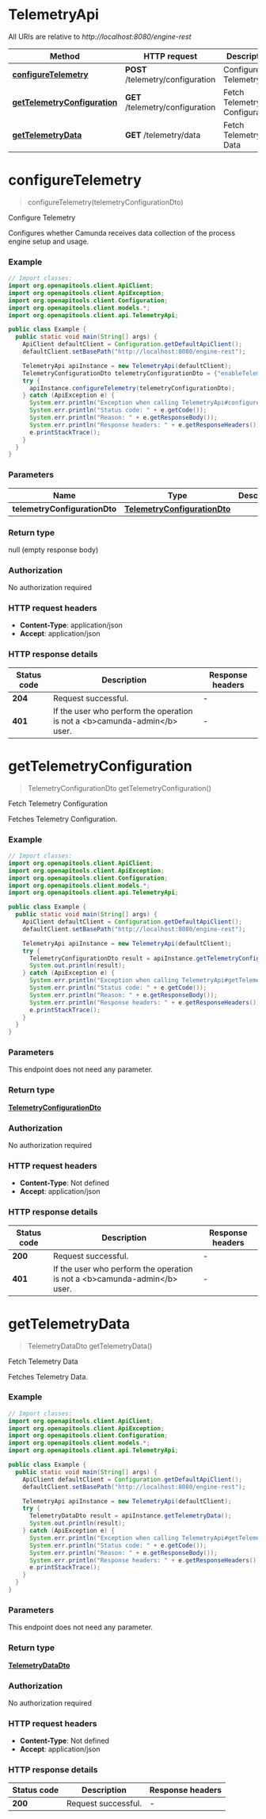 # TelemetryApi

All URIs are relative to *http://localhost:8080/engine-rest*

Method | HTTP request | Description
------------- | ------------- | -------------
[**configureTelemetry**](TelemetryApi.md#configureTelemetry) | **POST** /telemetry/configuration | Configure Telemetry
[**getTelemetryConfiguration**](TelemetryApi.md#getTelemetryConfiguration) | **GET** /telemetry/configuration | Fetch Telemetry Configuration
[**getTelemetryData**](TelemetryApi.md#getTelemetryData) | **GET** /telemetry/data | Fetch Telemetry Data


<a name="configureTelemetry"></a>
# **configureTelemetry**
> configureTelemetry(telemetryConfigurationDto)

Configure Telemetry

Configures whether Camunda receives data collection of the process engine setup and usage.

### Example
```java
// Import classes:
import org.openapitools.client.ApiClient;
import org.openapitools.client.ApiException;
import org.openapitools.client.Configuration;
import org.openapitools.client.models.*;
import org.openapitools.client.api.TelemetryApi;

public class Example {
  public static void main(String[] args) {
    ApiClient defaultClient = Configuration.getDefaultApiClient();
    defaultClient.setBasePath("http://localhost:8080/engine-rest");

    TelemetryApi apiInstance = new TelemetryApi(defaultClient);
    TelemetryConfigurationDto telemetryConfigurationDto = {"enableTelemetry":true}; // TelemetryConfigurationDto | 
    try {
      apiInstance.configureTelemetry(telemetryConfigurationDto);
    } catch (ApiException e) {
      System.err.println("Exception when calling TelemetryApi#configureTelemetry");
      System.err.println("Status code: " + e.getCode());
      System.err.println("Reason: " + e.getResponseBody());
      System.err.println("Response headers: " + e.getResponseHeaders());
      e.printStackTrace();
    }
  }
}
```

### Parameters

Name | Type | Description  | Notes
------------- | ------------- | ------------- | -------------
 **telemetryConfigurationDto** | [**TelemetryConfigurationDto**](TelemetryConfigurationDto.md)|  | [optional]

### Return type

null (empty response body)

### Authorization

No authorization required

### HTTP request headers

 - **Content-Type**: application/json
 - **Accept**: application/json

### HTTP response details
| Status code | Description | Response headers |
|-------------|-------------|------------------|
**204** | Request successful. |  -  |
**401** | If the user who perform the operation is not a &lt;b&gt;camunda-admin&lt;/b&gt; user. |  -  |

<a name="getTelemetryConfiguration"></a>
# **getTelemetryConfiguration**
> TelemetryConfigurationDto getTelemetryConfiguration()

Fetch Telemetry Configuration

Fetches Telemetry Configuration.

### Example
```java
// Import classes:
import org.openapitools.client.ApiClient;
import org.openapitools.client.ApiException;
import org.openapitools.client.Configuration;
import org.openapitools.client.models.*;
import org.openapitools.client.api.TelemetryApi;

public class Example {
  public static void main(String[] args) {
    ApiClient defaultClient = Configuration.getDefaultApiClient();
    defaultClient.setBasePath("http://localhost:8080/engine-rest");

    TelemetryApi apiInstance = new TelemetryApi(defaultClient);
    try {
      TelemetryConfigurationDto result = apiInstance.getTelemetryConfiguration();
      System.out.println(result);
    } catch (ApiException e) {
      System.err.println("Exception when calling TelemetryApi#getTelemetryConfiguration");
      System.err.println("Status code: " + e.getCode());
      System.err.println("Reason: " + e.getResponseBody());
      System.err.println("Response headers: " + e.getResponseHeaders());
      e.printStackTrace();
    }
  }
}
```

### Parameters
This endpoint does not need any parameter.

### Return type

[**TelemetryConfigurationDto**](TelemetryConfigurationDto.md)

### Authorization

No authorization required

### HTTP request headers

 - **Content-Type**: Not defined
 - **Accept**: application/json

### HTTP response details
| Status code | Description | Response headers |
|-------------|-------------|------------------|
**200** | Request successful. |  -  |
**401** | If the user who perform the operation is not a &lt;b&gt;camunda-admin&lt;/b&gt; user. |  -  |

<a name="getTelemetryData"></a>
# **getTelemetryData**
> TelemetryDataDto getTelemetryData()

Fetch Telemetry Data

Fetches Telemetry Data.

### Example
```java
// Import classes:
import org.openapitools.client.ApiClient;
import org.openapitools.client.ApiException;
import org.openapitools.client.Configuration;
import org.openapitools.client.models.*;
import org.openapitools.client.api.TelemetryApi;

public class Example {
  public static void main(String[] args) {
    ApiClient defaultClient = Configuration.getDefaultApiClient();
    defaultClient.setBasePath("http://localhost:8080/engine-rest");

    TelemetryApi apiInstance = new TelemetryApi(defaultClient);
    try {
      TelemetryDataDto result = apiInstance.getTelemetryData();
      System.out.println(result);
    } catch (ApiException e) {
      System.err.println("Exception when calling TelemetryApi#getTelemetryData");
      System.err.println("Status code: " + e.getCode());
      System.err.println("Reason: " + e.getResponseBody());
      System.err.println("Response headers: " + e.getResponseHeaders());
      e.printStackTrace();
    }
  }
}
```

### Parameters
This endpoint does not need any parameter.

### Return type

[**TelemetryDataDto**](TelemetryDataDto.md)

### Authorization

No authorization required

### HTTP request headers

 - **Content-Type**: Not defined
 - **Accept**: application/json

### HTTP response details
| Status code | Description | Response headers |
|-------------|-------------|------------------|
**200** | Request successful. |  -  |

